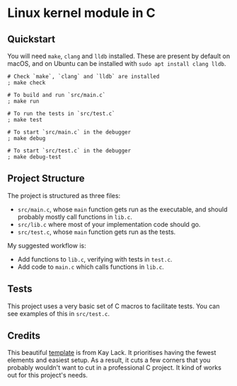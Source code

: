 # Linux kernel module in C

## Quickstart

You will need `make`, `clang` and `lldb` installed. 
These are present by default on macOS, and on Ubuntu can be installed with
`sudo apt install clang lldb`.

```shell
# Check `make`, `clang` and `lldb` are installed
; make check

# To build and run `src/main.c`
; make run

# To run the tests in `src/test.c`
; make test

# To start `src/main.c` in the debugger
; make debug

# To start `src/test.c` in the debugger
; make debug-test
```

## Project Structure
The project is structured as three files:

* `src/main.c`, whose `main` function gets run as the executable, and should probably mostly call functions in `lib.c`.
* `src/lib.c` where most of your implementation code should go.
* `src/test.c`, whose `main` function gets run as the tests.

My suggested workflow is:

* Add functions to `lib.c`, verifying with tests in `test.c`.
* Add code to `main.c` which calls functions in `lib.c`.

## Tests
This project uses a very basic set of C macros to facilitate tests. You can see
examples of this in `src/test.c`.

## Credits
This beautiful [template](https://github.com/neoeno/toy-c-project-template) is from Kay Lack. It prioritises having the fewest elements and easiest setup. As a result, it cuts a few corners that you probably wouldn't want to cut in a professional C project. It kind of works out for this project's needs.
